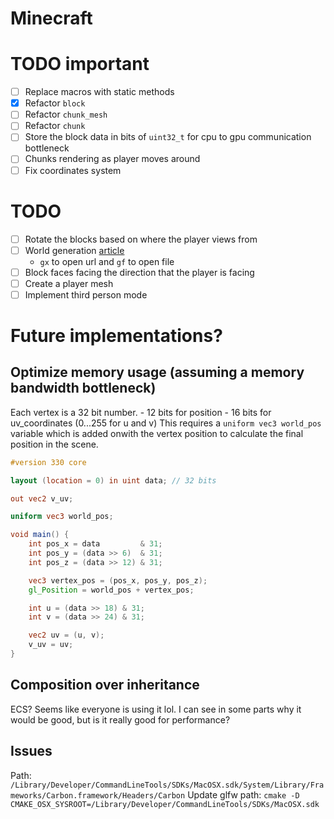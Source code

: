# Minecraft

# TODO important
- [ ] Replace macros with static methods
- [x] Refactor `block`
- [ ] Refactor `chunk_mesh`
- [ ] Refactor `chunk`
- [ ] Store the block data in bits of `uint32_t` for cpu to gpu communication bottleneck
- [ ] Chunks rendering as player moves around
- [ ] Fix coordinates system

# TODO
- [ ] Rotate the blocks based on where the player views from
- [ ] World generation [article](https://web.archive.org/web/20160530124230/http://freespace.virgin.net/hugo.elias/models/m_perlin.htm)
    - `gx` to open url and `gf` to open file
- [ ] Block faces facing the direction that the player is facing
- [ ] Create a player mesh
- [ ] Implement third person mode

# Future implementations?
## Optimize memory usage (assuming a memory bandwidth bottleneck)
Each vertex is a 32 bit number.
    - 12 bits for position
    - 16 bits for uv_coordinates (0...255 for u and v)
This requires a `uniform vec3 world_pos` variable which is added onwith the vertex position to calculate the final position in the scene.
```glsl
#version 330 core

layout (location = 0) in uint data; // 32 bits 

out vec2 v_uv;

uniform vec3 world_pos;

void main() {
    int pos_x = data         & 31;
    int pos_y = (data >> 6)  & 31;
    int pos_z = (data >> 12) & 31;

    vec3 vertex_pos = (pos_x, pos_y, pos_z);
    gl_Position = world_pos + vertex_pos;

    int u = (data >> 18) & 31;
    int v = (data >> 24) & 31;

    vec2 uv = (u, v);
    v_uv = uv;
}
```
## Composition over inheritance
ECS? Seems like everyone is using it lol. I can see in some parts why it would be good, but is it really good for performance?

## Issues
Path: `/Library/Developer/CommandLineTools/SDKs/MacOSX.sdk/System/Library/Frameworks/Carbon.framework/Headers/Carbon`
Update glfw path: `cmake -D CMAKE_OSX_SYSROOT=/Library/Developer/CommandLineTools/SDKs/MacOSX.sdk`
